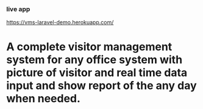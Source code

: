 ### live app 

https://vms-laravel-demo.herokuapp.com/

# A complete visitor management system for any office system with picture of visitor and real time data input and show report of the any day when needed.
